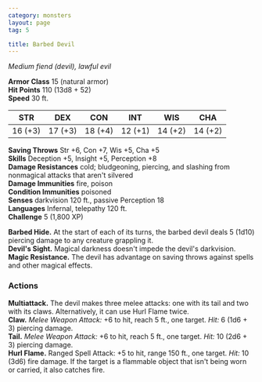 ```yaml
---
category: monsters
layout: page
tag: 5

title: Barbed Devil 
---
```

_Medium fiend (devil), lawful evil_

**Armor Class** 15 (natural armor)    
**Hit Points** 110 (13d8 + 52)    
**Speed** 30 ft. 

| STR      | DEX     | CON      | INT     | WIS     | CHA     |
|----------|---------|----------|---------|---------|---------|
| 16 (+3) | 17 (+3) | 18 (+4) | 12 (+1) | 14 (+2) | 14 (+2) |
 
**Saving Throws** Str +6, Con +7, Wis +5, Cha +5    
**Skills** Deception +5, Insight +5, Perception +8    
**Damage Resistances** cold; bludgeoning, piercing, and slashing from nonmagical attacks that aren't silvered    
**Damage Immunities** fire, poison    
**Condition Immunities** poisoned    
**Senses** darkvision 120 ft., passive Perception 18    
**Languages** Infernal, telepathy 120 ft.    
**Challenge** 5 (1,800 XP)

**Barbed Hide.** At the start of each of its turns, the barbed devil deals 5 (1d10) piercing damage to any creature grappling it.    
**Devil's Sight.** Magical darkness doesn't impede the devil's darkvision.    
**Magic Resistance.** The devil has advantage on saving throws against spells and other magical effects. 

### Actions 
**Multiattack.** The devil makes three melee attacks: one with its tail and two with its claws. Alternatively, it can use Hurl Flame twice.    
**Claw.** _Melee Weapon Attack:_ +6 to hit, reach 5 ft., one target. _Hit:_ 6 (1d6 + 3) piercing damage.    
**Tail.** _Melee Weapon Attack:_ +6 to hit, reach 5 ft., one target. _Hit:_ 10 (2d6 + 3) piercing damage.    
**Hurl Flame.** Ranged Spell Attack: +5 to hit, range 150 ft., one target. _Hit:_ 10 (3d6) fire damage. If the target is a flammable object that isn't being worn or carried, it also catches fire.